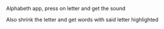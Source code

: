 Alphabeth app, press on letter and get the sound

Also shrink the letter and get words with said letter highlighted

